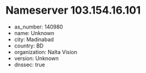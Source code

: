 # Nameserver 103.154.16.101

* as_number: 140980
* name: Unknown
* city: Madinabad
* country: BD
* organization: Nalta Vision
* version: Unknown
* dnssec: true
